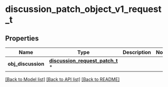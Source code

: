 # discussion_patch_object_v1_request_t

## Properties
Name | Type | Description | Notes
------------ | ------------- | ------------- | -------------
**obj_discussion** | [**discussion_request_patch_t**](discussion_request_patch.md) \* |  | 

[[Back to Model list]](../README.md#documentation-for-models) [[Back to API list]](../README.md#documentation-for-api-endpoints) [[Back to README]](../README.md)


